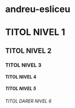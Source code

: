 # andreu-esliceu
<h1>TITOL NIVEL 1</h1>
<h2>TITOL NIVEL 2</h2>
<h3>TITOL NIVEL 3</h3>
<h4>TITOL NIVEL 4</h4>
<h5>TITOL NIVEL 5</h5>
<h6>TITOL DARER NIVEL 6</h6>